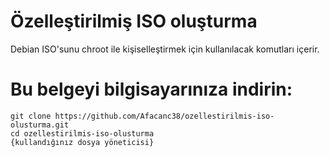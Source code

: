 # Özelleştirilmiş ISO oluşturma
Debian ISO'sunu chroot ile kişiselleştirmek için kullanılacak komutları içerir.

# Bu belgeyi bilgisayarınıza indirin:
```
git clone https://github.com/Afacanc38/ozellestirilmis-iso-olusturma.git
cd ozellestirilmis-iso-olusturma
{kullandığınız dosya yöneticisi}
